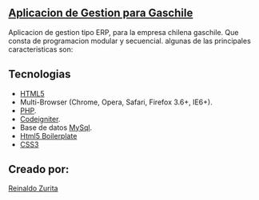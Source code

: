 ## [Aplicacion de Gestion para Gaschile](http://gaschile.com)

Aplicacion de gestion tipo ERP, para la empresa chilena gaschile. Que consta de programacion modular y secuencial.
algunas de las principales caracteristicas son:

## Tecnologias

* [HTML5](http://es.wikipedia.org/wiki/HTML5)
* Multi-Browser (Chrome, Opera, Safari, Firefox 3.6+, IE6+).
* [PHP](http://php.com).
* [Codeigniter](http://codeigniter.com).
* Base de datos [MySql](http://mysql.com).
* [Html5 Boilerplate](http://html5boilerplate.com)
* [CSS3](http://es.wikipedia.org/wiki/Hojas_de_estilo_en_cascada#CSS3)

## Creado por:

[Reinaldo Zurita](mailto:reinaldo.c.zurita@gmail.com)
